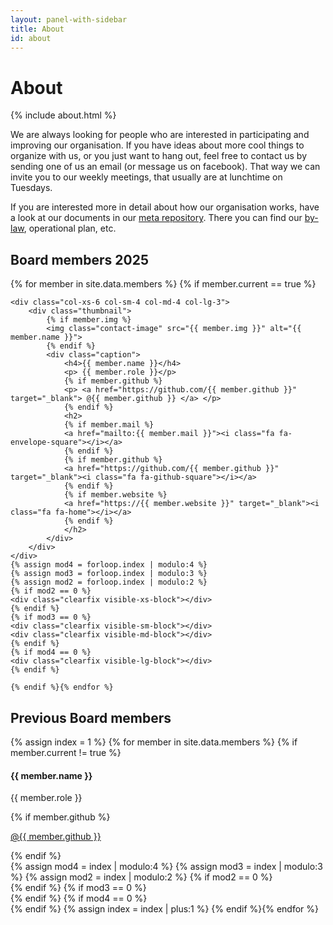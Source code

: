 ```yaml
---
layout: panel-with-sidebar
title: About
id: about
---
```


# About

{% include about.html %}

We are always looking for people who are interested in participating and improving our organisation.
If you have ideas about more cool things to organize with us, or you just want to hang out, feel free to
contact us by sending one of us an email (or message us on facebook). That way we can invite you to our weekly meetings, that usually are at lunchtime on Tuesdays.


If you are interested more in detail about how our organisation works, have a look at our documents in our [meta repository](https://github.com/Code-at-LTH/meta).
There you can find our [by-law](https://en.wikipedia.org/wiki/By-law), operational plan, etc.

## Board members 2025
<div class="row">
    {% for member in site.data.members %} {% if member.current == true %}

    <div class="col-xs-6 col-sm-4 col-md-4 col-lg-3">
        <div class="thumbnail">
            {% if member.img %}
            <img class="contact-image" src="{{ member.img }}" alt="{{ member.name }}">
            {% endif %}
            <div class="caption">
                <h4>{{ member.name }}</h4>
                <p> {{ member.role }}</p>
                {% if member.github %}
                <p> <a href="https://github.com/{{ member.github }}" target="_blank"> @{{ member.github }} </a> </p>
                {% endif %}
                <h2>
                {% if member.mail %}
                <a href="mailto:{{ member.mail }}"><i class="fa fa-envelope-square"></i></a>
                {% endif %}
                {% if member.github %}
                <a href="https://github.com/{{ member.github }}" target="_blank"><i class="fa fa-github-square"></i></a>
                {% endif %}
                {% if member.website %}
                <a href="https://{{ member.website }}" target="_blank"><i class="fa fa-home"></i></a>
                {% endif %}
                </h2>
            </div>
        </div>
    </div>
    {% assign mod4 = forloop.index | modulo:4 %}
    {% assign mod3 = forloop.index | modulo:3 %}
    {% assign mod2 = forloop.index | modulo:2 %}
    {% if mod2 == 0 %}
    <div class="clearfix visible-xs-block"></div>
    {% endif %}
    {% if mod3 == 0 %}
    <div class="clearfix visible-sm-block"></div>
    <div class="clearfix visible-md-block"></div>
    {% endif %}
    {% if mod4 == 0 %}
    <div class="clearfix visible-lg-block"></div>
    {% endif %}

    {% endif %}{% endfor %}
</div>

## Previous Board members
<div class="row">
    {% assign index = 1 %}
    {% for member in site.data.members %} {% if member.current != true %}
    <div class="col-xs-6 col-sm-4 col-md-4 col-lg-3">
        <div class="thumbnail">
            <div class="caption">
                <h4>{{ member.name }}</h4>
                <p> {{ member.role }}</p>
                {% if member.github %}
                <p> <a href="https://github.com/{{ member.github }}" target="_blank"> @{{ member.github }} </a> </p>
                {% endif %}
            </div>
        </div>
    </div>
    {% assign mod4 = index | modulo:4 %}
    {% assign mod3 = index | modulo:3 %}
    {% assign mod2 = index | modulo:2 %}
    {% if mod2 == 0 %}
    <div class="clearfix visible-xs-block"></div>
    {% endif %}
    {% if mod3 == 0 %}
    <div class="clearfix visible-sm-block"></div>
    <div class="clearfix visible-md-block"></div>
    {% endif %}
    {% if mod4 == 0 %}
    <div class="clearfix visible-lg-block"></div>
    {% endif %}
    {% assign index = index | plus:1 %}
    {% endif %}{% endfor %}
</div>
